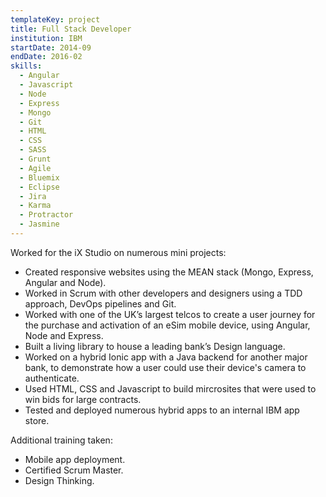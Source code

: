```yaml
---
templateKey: project
title: Full Stack Developer
institution: IBM
startDate: 2014-09
endDate: 2016-02
skills:
  - Angular
  - Javascript
  - Node
  - Express
  - Mongo
  - Git
  - HTML
  - CSS
  - SASS
  - Grunt
  - Agile
  - Bluemix
  - Eclipse
  - Jira
  - Karma
  - Protractor
  - Jasmine
---
```

Worked for the iX Studio on numerous mini projects:

* Created responsive websites using the MEAN stack (Mongo, Express, Angular and Node).
* Worked in Scrum with other developers and designers using a TDD approach, DevOps pipelines and Git.
* Worked with one of the UK’s largest telcos to create a user journey for the purchase and activation of an eSim mobile device, using Angular, Node and Express.
* Built a living library to house a leading bank’s Design language.
* Worked on a hybrid Ionic app with a Java backend for another major bank, to demonstrate how a user could use their device's camera to authenticate.
* Used HTML, CSS and Javascript to build mircrosites that were used to win bids for large contracts.
* Tested and deployed numerous hybrid apps to an internal IBM app store.

Additional training taken:

* Mobile app deployment.
* Certified Scrum Master.
* Design Thinking.

